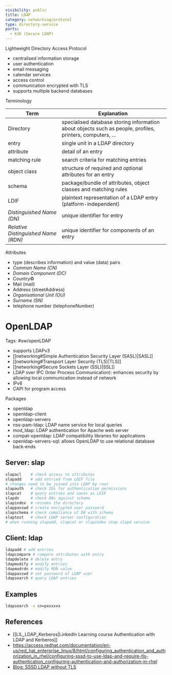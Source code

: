 ```yaml
---
visibility: public
title: LDAP
category: networking/protocol
type: directory-service
ports:
  - 636 (Secure LDAP)
---
```

Lightweight Directory Access Protocol
- centralised information storage
- user authentication
- email messaging
- calendar services
- access control
- communication encrypted with TLS
- supports multiple backend databases

Terminology

Term | Explanation
-|-
Directory | specialised database storing information about objects such as people, profiles, printers, computers, ...
entry | single unit in a LDAP directory
attribute | detail of an entry
matching rule | search criteria for matching entries
object class | structure of required and optional attributes for an entry
schema | package/bundle of attributes, object classes and matching rules
LDIF | plaintext representation of a LDAP entry (platform-independent)
*Distinguished Name (DN)* | unique identifier for entry
*Relative Distinguished Name (RDN)* | unique identifier for components of an entry

Attributes
- type (describes information) and value (data) pairs
- *Common Name (CN)*
- *Domain Component (DC)*
- Country©
- Mail (mail)
- Address (streetAddress)
- *Organisational Unit (OU)*
- *Surname (SN)*
- telephone number (telephoneNumber)


# OpenLDAP

Tags: #sw/openLDAP

- supports LDAPv3
- [[networking#Simple Authentication Security Layer (SASL)|SASL]]
- [[networking#Transport Layer Security (TLS)|TLS]]
- [[networking#Secure Sockets Layer (SSL)|SSL]]
- LDAP over IPC (Inter Process Communication): enhances security by allowing local communication instead of network
- IPv6
- CAPI for program access

Packages

- openldap
- openldap-client
- openldap-servers
- nss-pam-ldap: LDAP name service for local queries
- mod_ldap: LDAP authentication for Apache web server
- compat-openldap: LDAP compatibility libraries for applications
- openldap-servers-sql: allows OpenLDAP to use relational database back-ends

## Server: slap
```bash
slapacl    # check access to attributes
slapadd    # add entried from LDIF file
# changes need to be joined into LDAP by root
slapauth   # check IDs for authentication permissions
slapcat    # query entries and saves as LDIF
slapdn     # check DNs against schema
slapindex  # reindex the directory
slappasswd # create encrypted user password
slapschema # check compliance of DB with schema
slaptest   # check LDAP server configuration
# when running slapadd, slapcat or slapindex stop slapd service
```

## Client: ldap
```bash
ldapadd # add entries
ldapcompare # compare attributes with entry
ldapdelete # delete entry
ldapmodify # modify entries
ldapmodrdn # modify RDN value
ldappasswd # set password of LDAP user
ldapsearch # query LDAP entries
```

## Examples
```bash
ldapsearch -x cn=pxxxxxx
```


## References

- [[LIL_LDAP_Kerberos|LinkedIn Learning course Authentication with LDAP and Kerberos]]
- <https://access.redhat.com/documentation/en-us/red_hat_enterprise_linux/8/html/configuring_authentication_and_authorization_in_rhel/configuring-sssd-to-use-ldap-and-require-tls-authentication_configuring-authentication-and-authorization-in-rhel>
- [Blog: SSSD LDAP without TLS](https://www.analogous.dev/blog/sssd-without-tls/)
